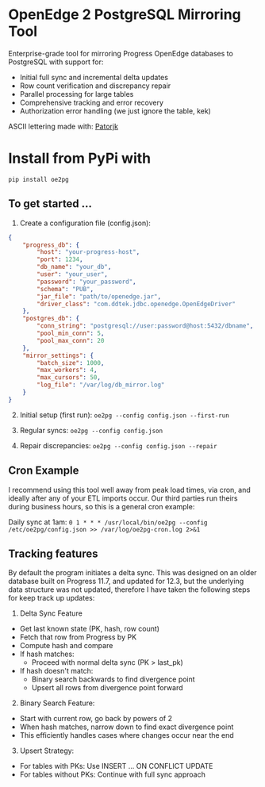 # OpenEdge 2 PostgreSQL Mirroring Tool

Enterprise-grade tool for mirroring Progress OpenEdge databases to PostgreSQL with support for:
- Initial full sync and incremental delta updates
- Row count verification and discrepancy repair
- Parallel processing for large tables
- Comprehensive tracking and error recovery
- Authorization error handling (we just ignore the table, kek)

ASCII lettering made with: [Patorjk](https://patorjk.com/software/taag/#p=display&f=Graffiti&t=Type%20Something%20)


# Install from PyPi with 

`pip install oe2pg`


## To get started ...

1. Create a configuration file (config.json):

```json
{
    "progress_db": {
        "host": "your-progress-host",
        "port": 1234,
        "db_name": "your_db",
        "user": "your_user", 
        "password": "your_password",
        "schema": "PUB",
        "jar_file": "path/to/openedge.jar",
        "driver_class": "com.ddtek.jdbc.openedge.OpenEdgeDriver"
    },
    "postgres_db": {
        "conn_string": "postgresql://user:password@host:5432/dbname",
        "pool_min_conn": 5,
        "pool_max_conn": 20
    },
    "mirror_settings": {
        "batch_size": 1000,
        "max_workers": 4,
        "max_cursors": 50,
        "log_file": "/var/log/db_mirror.log"
    }
}
```



2. Initial setup (first run):   `oe2pg --config config.json --first-run`

3. Regular syncs: `oe2pg --config config.json`

4. Repair discrepancies: `oe2pg --config config.json --repair`


## Cron Example

I recommend using this tool well away from peak load times, via cron, and ideally after any of your ETL imports occur. Our third parties run theirs during business hours, so this is a general cron example:

Daily sync at 1am: `0 1 * * * /usr/local/bin/oe2pg --config /etc/oe2pg/config.json >> /var/log/oe2pg-cron.log 2>&1`


## Tracking features

By default the program initiates a delta sync. This was designed on an older database built on Progress 11.7, and updated for 12.3, but the underlying data structure was not updated, therefore I have taken the following steps for keep track up updates:

1. Delta Sync Feature

- Get last known state (PK, hash, row count)
- Fetch that row from Progress by PK
- Compute hash and compare
- If hash matches:
  - Proceed with normal delta sync (PK > last_pk)
- If hash doesn't match:
  - Binary search backwards to find divergence point
  - Upsert all rows from divergence point forward

2. Binary Search Feature:

- Start with current row, go back by powers of 2
- When hash matches, narrow down to find exact divergence point
- This efficiently handles cases where changes occur near the end

3. Upsert Strategy:

- For tables with PKs: Use INSERT ... ON CONFLICT UPDATE
- For tables without PKs: Continue with full sync approach